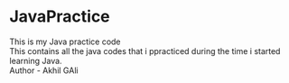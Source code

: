 # JavaPractice
This is my Java practice code 
<br>
This contains all the java codes that i ppracticed during the time i started learning Java.
<br>
Author - Akhil GAli
